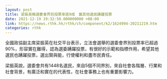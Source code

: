 ```yaml
---
layout: post
title: 梁振英稱選委會界別投票率逾9成　冀其他選民踴躍投票
date: 2021-12-19 19:32:50.000000000 +08:00
link: https://news.rthk.hk/rthk/ch/component/k2/1624994-20211219.htm
categories: rthk
---
```


全國政協副主席梁振英在社交平台表示，立法會選舉的選委會界別投票率已超過90%，形容實在難得，認為選委踴躍投票，有很好的示範和指標作用，希望其他選民也踴躍投票，選出賢與能，行使權利和盡市民責任。

梁振英說，選委會共有1448名選民，來自5個不同界別，來自社會各階層、行業和社會背景，有廣泛和實在的代表性，在社會事務上也有重要影響力。
